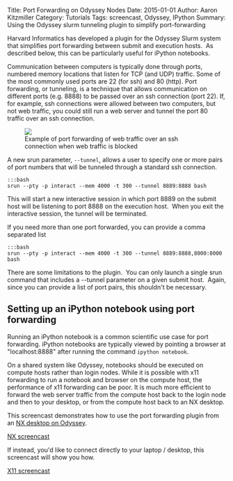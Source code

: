 Title: Port Forwarding on Odyssey Nodes
Date: 2015-01-01
Author: Aaron Kitzmiller
Category: Tutorials
Tags: screencast, Odyssey, IPython
Summary:  Using the Odyssey slurm tunneling plugin to simplify port-forwarding

Harvard Informatics has developed a plugin for the Odyssey Slurm system that simplifies port forwarding between submit and execution hosts.  As described below, this can be particularly useful for iPython notebooks.

Communication between computers is typically done through ports, numbered memory locations that listen for TCP (and UDP) traffic. Some of the most commonly used ports are 22 (for ssh) and 80 (http). Port forwarding, or tunneling, is a technique that allows communication on different ports (e.g. 8888) to be passed over an ssh connection (port 22). If, for example, ssh connections were allowed between two computers, but not web traffic, you could still run a web server and tunnel the port 80 traffic over an ssh connection. 

<figure>
	    <a class="img" href="/images/tunnel-example.jpg">
		    <img class="img-responsive" src="/images/tunnel-example.jpg"></img>
	    </a>
<figcaption>Example of port forwarding of web traffic over an ssh connection when web traffic is blocked</figcaption>
</figure>   

A new srun parameter, `--tunnel`, allows a user to specify one or more pairs of port numbers that will be tunneled through a standard ssh connection. 

    :::bash
    srun --pty -p interact --mem 4000 -t 300 --tunnel 8889:8888 bash
    
This will start a new interactive session in which port 8889 on the submit host will be listening to port 8888 on the execution host.  When you exit the interactive session, the tunnel will be terminated. 

If you need more than one port forwarded, you can provide a comma separated list 

    :::bash
    srun --pty -p interact --mem 4000 -t 300 --tunnel 8889:8888,8000:8000 bash 
    
There are some limitations to the plugin.  You can only launch a single srun command that includes a --tunnel parameter on a given submit host.  Again, since you can provide a list of port pairs, this shouldn't be necessary.

## Setting up an iPython notebook using port forwarding

Running an iPython notebook is a common scientific use case for port forwarding. iPython notebooks are typically viewed by pointing a browser at "localhost:8888" after running the command `ipython notebook`. 

On a shared system like Odyssey, notebooks should be executed on compute hosts rather than login nodes. While it is possible with x11 forwarding to run a notebook and browser on the compute host, the performance of x11 forwarding can be poor. It is much more efficient to forward the web server traffic from the compute host back to the login node and then to your desktop, or from the compute host back to an NX desktop. 

This screencast demonstrates how to use the port forwarding plugin from an [NX desktop on Odyssey](https://rc.fas.harvard.edu/resources/access-and-login/#Consider_an_NX_remote_desktop_for_graphical_applications_like_Matlab_and_RStudio "NX desktops on Odyssey"). 

[NX screencast](http://youtu.be/dVXJRm6GLY4) 

If instead, you'd like to connect directly to your laptop / desktop, this screencast will show you how. 

[X11 screencast](http://youtu.be/ITy-Ow77A5g?list=UUDslFRDz5P9-069ktbuEkRQ)